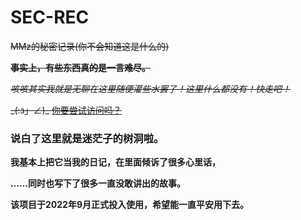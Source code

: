 # SEC-REC
~~MMz的秘密记录(你不会知道这是什么的)~~

~~**事实上，有些东西真的是一言难尽。**~~

~~*咳咳其实我就是无聊在这里随便灌些水罢了！这里什么都没有！快走吧！*~~

~~\_(:з」∠)\_ [你要尝试访问吗？](https://mimangz.github.io/SEC-REC/init.html)~~

### 说白了这里就是迷茫子的树洞啦。

**我基本上把它当我的日记，在里面倾诉了很多心里话，**

**……同时也写下了很多一直没敢讲出的故事。**

**该项目于2022年9月正式投入使用，希望能一直平安用下去。**
